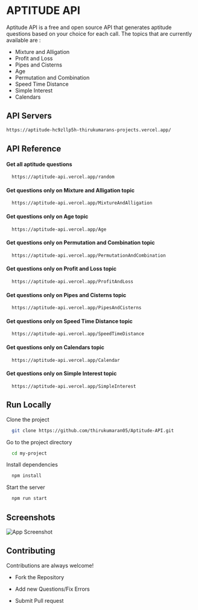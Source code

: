 # APTITUDE API 

Aptitude API is a free and open source API that generates aptitude questions based on your choice for each call. The topics that are currently available are :
* Mixture and Alligation
* Profit and Loss
* Pipes and Cisterns
* Age
* Permutation and Combination
* Speed Time Distance
* Simple Interest
* Calendars



## API Servers

```bash
https://aptitude-hc9zllp5h-thirukumarans-projects.vercel.app/
```
    
## API Reference

#### Get all aptitude questions

```http
  https://aptitude-api.vercel.app/random
```

#### Get questions only on Mixture and Alligation topic

```http
  https://aptitude-api.vercel.app/MixtureAndAlligation
```


#### Get questions only on Age topic

```http
  https://aptitude-api.vercel.app/Age
```

#### Get questions only on Permutation and Combination topic

```http
  https://aptitude-api.vercel.app/PermutationAndCombination
```


#### Get questions only on Profit and Loss topic

```http
  https://aptitude-api.vercel.app/ProfitAndLoss
```

#### Get questions only on Pipes and Cisterns topic

```http
  https://aptitude-api.vercel.app/PipesAndCisterns
```
#### Get questions only on Speed Time Distance topic

```http
  https://aptitude-api.vercel.app/SpeedTimeDistance
```
#### Get questions only on Calendars topic

```http
  https://aptitude-api.vercel.app/Calendar
```
#### Get questions only on Simple Interest topic

```http
  https://aptitude-api.vercel.app/SimpleInterest
```



## Run Locally

Clone the project

```bash
  git clone https://github.com/thirukumaran05/Aptitude-API.git
```

Go to the project directory

```bash
  cd my-project
```

Install dependencies

```bash
  npm install
```

Start the server

```bash
  npm run start
```


## Screenshots
![App Screenshot](https://github.com/thirukumaran05/Aptitude-API/blob/main/images/demo.png)


## Contributing

Contributions are always welcome!

* Fork the Repository

* Add new Questions/Fix Errors

* Submit Pull request

